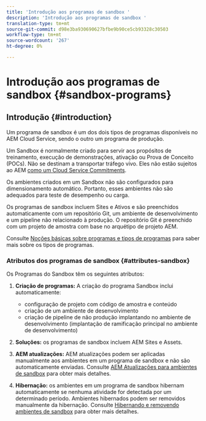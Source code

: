 ```yaml
---
title: 'Introdução aos programas de sandbox '
description: 'Introdução aos programas de sandbox '
translation-type: tm+mt
source-git-commit: d98e3ba930690627bfbe9b90ce5cb93328c30503
workflow-type: tm+mt
source-wordcount: '267'
ht-degree: 0%

---
```



# Introdução aos programas de sandbox {#sandbox-programs}

## Introdução {#introduction}

Um programa de sandbox é um dos dois tipos de programas disponíveis no AEM Cloud Service, sendo o outro um programa de produção.

Um Sandbox é normalmente criado para servir aos propósitos de treinamento, execução de demonstrações, ativação ou Prova de Conceito (POCs). Não se destinam a transportar tráfego vivo. Eles não estão sujeitos ao AEM [como um Cloud Service Commitments](https://www.adobe.com/legal/service-commitments.html).

Os ambientes criados em um Sandbox não são configurados para dimensionamento automático. Portanto, esses ambientes não são adequados para teste de desempenho ou carga.

Os programas de sandbox incluem Sites e Ativos e são preenchidos automaticamente com um repositório Git, um ambiente de desenvolvimento e um pipeline não relacionado à produção.  O repositório Git é preenchido com um projeto de amostra com base no arquétipo de projeto AEM.

Consulte [Noções básicas sobre programas e tipos de programas](/help/onboarding/getting-access-to-aem-in-cloud/understand-program-types.md) para saber mais sobre os tipos de programas.

### Atributos dos programas de sandbox {#attributes-sandbox}

Os Programas do Sandbox têm os seguintes atributos:

1. **Criação de programas:** A criação do programa Sandbox inclui automaticamente:
   * configuração de projeto com código de amostra e conteúdo
   * criação de um ambiente de desenvolvimento
   * criação de pipeline de não produção implantando no ambiente de desenvolvimento (implantação de ramificação principal no ambiente de desenvolvimento)

1. **Soluções:** os programas de sandbox incluem AEM Sites e Assets.

1. **AEM atualizações:** AEM atualizações podem ser aplicadas manualmente aos ambientes em um programa de sandbox e não são automaticamente enviadas.
Consulte [AEM Atualizações para ambientes de sandbox](/help/onboarding/getting-access-to-aem-in-cloud/hibernating-de-hibernating-sandbox-environments.md#aem-updates-sandbox) para obter mais detalhes.

1. **Hibernação:** os ambientes em um programa de sandbox hibernam automaticamente se nenhuma atividade for detectada por um determinado período. Ambientes hibernados podem ser removidos manualmente da hibernação.
Consulte [Hibernando e removendo ambientes de sandbox](/help/onboarding/getting-access-to-aem-in-cloud/hibernating-de-hibernating-sandbox-environments.md) para obter mais detalhes.